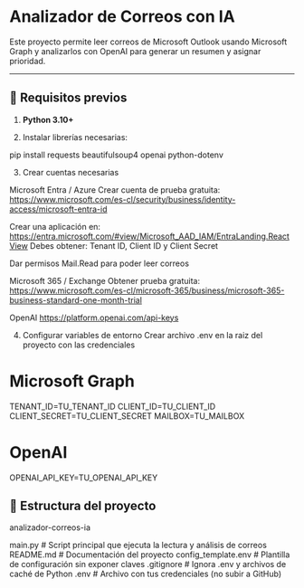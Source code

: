 # Analizador de Correos con IA

Este proyecto permite leer correos de Microsoft Outlook usando Microsoft Graph y analizarlos con OpenAI para generar un resumen y asignar prioridad.

---

## 🔹 Requisitos previos

1. **Python 3.10+**

2. Instalar librerías necesarias:

pip install requests beautifulsoup4 openai python-dotenv

3. Crear cuentas necesarias

Microsoft Entra / Azure
Crear cuenta de prueba gratuita: https://www.microsoft.com/es-cl/security/business/identity-access/microsoft-entra-id

Crear una aplicación en: https://entra.microsoft.com/#view/Microsoft_AAD_IAM/EntraLanding.ReactView
Debes obtener: Tenant ID, Client ID y Client Secret

Dar permisos Mail.Read para poder leer correos

Microsoft 365 / Exchange
Obtener prueba gratuita: https://www.microsoft.com/es-cl/microsoft-365/business/microsoft-365-business-standard-one-month-trial

OpenAI https://platform.openai.com/api-keys

4. Configurar variables de entorno
Crear archivo .env en la raiz del proyecto con las credenciales

# Microsoft Graph
TENANT_ID=TU_TENANT_ID
CLIENT_ID=TU_CLIENT_ID
CLIENT_SECRET=TU_CLIENT_SECRET
MAILBOX=TU_MAILBOX

# OpenAI
OPENAI_API_KEY=TU_OPENAI_API_KEY

## 🔹 Estructura del proyecto

analizador-correos-ia

main.py # Script principal que ejecuta la lectura y análisis de correos
README.md # Documentación del proyecto
config_template.env # Plantilla de configuración sin exponer claves
.gitignore # Ignora .env y archivos de caché de Python
.env # Archivo con tus credenciales (no subir a GitHub)
